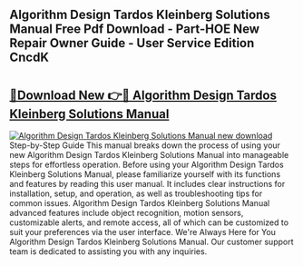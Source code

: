 ## Algorithm Design Tardos Kleinberg Solutions Manual Free Pdf Download - Part-HOE New Repair Owner Guide - User Service Edition CncdK

# <h2><a href="http://bc51424.oget.top/?id=Algorithm+Design+Tardos+Kleinberg+Solutions+Manual">🔗Download New 👉🔴 Algorithm Design Tardos Kleinberg Solutions Manual</a></h2>

[![Algorithm Design Tardos Kleinberg Solutions Manual new download](https://i.imgur.com/5g1atiW.png)](http://bc51424.oget.top/?id=Algorithm+Design+Tardos+Kleinberg+Solutions+Manual)
Step-by-Step Guide This manual breaks down the process of using your new Algorithm Design Tardos Kleinberg Solutions Manual into manageable steps for effortless operation. Before using your Algorithm Design Tardos Kleinberg Solutions Manual, please familiarize yourself with its functions and features by reading this user manual. It includes clear instructions for installation, setup, and operation, as well as troubleshooting tips for common issues. Algorithm Design Tardos Kleinberg Solutions Manual advanced features include object recognition, motion sensors, customizable alerts, and remote access, all of which can be customized to suit your preferences via the user interface. We're Always Here for You Algorithm Design Tardos Kleinberg Solutions Manual. Our customer support team is dedicated to assisting you with any inquiries.
